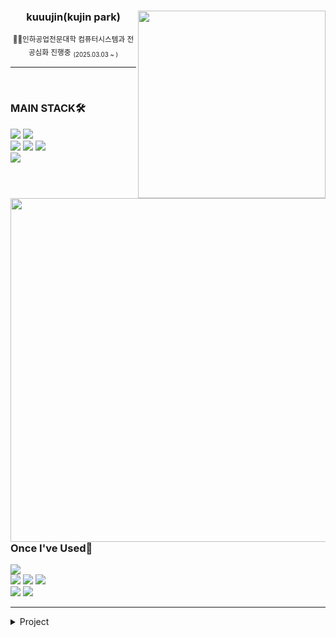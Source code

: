 <div align="center">
  <img src="https://github-readme-stats.vercel.app/api?username=kuuujin&show_icons=true&theme=transparent&hide=" align="right" width="300"/>
  <h3>kuuujin(kujin park)</h3>
  <sub>👨‍🎓인하공업전문대학 컴퓨터시스템과 전공심화 진행중</sub> <sub><sub>(2025.03.03 ~ )</sub></sub>
</div>

---

<br />

<img align="left" src="https://github-readme-stats.vercel.app/api/top-langs/?username=kuuujin&theme=transparent&exclude_repo=Computer-Science-Engineering&layout=compact&langs_count=10" width="550"/>

<div align="left">
  <h3>MAIN STACK🛠️</h3>
  <img src="https://img.shields.io/badge/Python-3776AB?style=for-the-badge&logo=python&logoColor=white"/>
  <img src="https://img.shields.io/badge/Jupyter-F37626?style=for-the-badge&logo=jupyter&logoColor=white"/>
  <br>
  <img src="https://img.shields.io/badge/selenium-43B02A?style=for-the-badge&logo=selenium&logoColor=white"/>
  <img src="https://img.shields.io/badge/tensorflow-FF6F00?style=for-the-badge&logo=tensorflow&logoColor=white"/>
  <img src="https://img.shields.io/badge/flask-000000?style=for-the-badge&logo=flask&logoColor=white"/>
  <br>
  <img src="https://img.shields.io/badge/googlecloud-4285F4?style=for-the-badge&logo=googlecloud&logoColor=white"/>
  <br>
  <br>
  <h3>Once I've Used📝</h3>
  <img src="https://img.shields.io/badge/r-276DC3?style=for-the-badge&logo=r&logoColor=white"/>
  <br>
  <img src="https://img.shields.io/badge/flutter-02569B?style=for-the-badge&logo=flutter&logoColor=white"/>
  <img src="https://img.shields.io/badge/spring-6DB33FB?style=for-the-badge&logo=spring&logoColor=white"/>
  <img src="https://img.shields.io/badge/apacheairflow-017CEE?style=for-the-badge&logo=apacheairflow&logoColor=white"/>
  <br>
  <img src="https://img.shields.io/badge/redis-FF4438?style=for-the-badge&logo=redis&logoColor=white"/>
  <img src="https://img.shields.io/badge/mysql-4479A1?style=for-the-badge&logo=mysql&logoColor=white"/>
</div>

---

<details>
<summary>Project</summary>
<div markdown="1">


|출시|프로젝트|소개|바로가기|
|:-:|:-|:-|:-:|
|<sub>2025.03~</sub> | **🧚 모아요정 V2** | 핫딜 스캔 & 검색 디스코드 봇 | [📎](https://github.com/kuuujin/MoaV2) &nbsp;  |
|<sub>2024.09~2024.12</sub> | **🎳 보으링** | Explosion 볼링동호회 전용 플러터 앱 | [📎](https://github.com/kuuujin/explosion) &nbsp; |
|<sub>2024.03~2024.06</sub> | **🧚 모아요정** | 핫딜 스캔 & 검색 프로그램 | [📎](https://github.com/kuuujin/Moafairy) &nbsp; |


</div>
</details>
